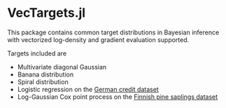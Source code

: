 # VecTargets.jl

This package contains common target distributions in Bayesian inference
with vectorized log-density and gradient evaluation supported.

Targets included are

- Multivariate diagonal Gaussian
- Banana distribution
- Spiral distribution
- Logistic regression on the [German credit dataset](https://archive.ics.uci.edu/ml/datasets/statlog+(german+credit+data))
- Log-Gaussian Cox point process on the [Finnish pine saplings dataset](https://rdrr.io/cran/spatstat.data/man/finpines.html)
